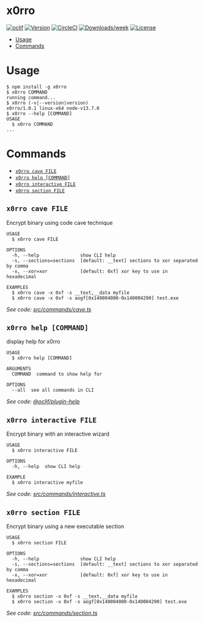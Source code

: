x0rro
=====



[![oclif](https://img.shields.io/badge/cli-oclif-brightgreen.svg)](https://oclif.io)
[![Version](https://img.shields.io/npm/v/x0rro.svg)](https://npmjs.org/package/x0rro)
[![CircleCI](https://circleci.com/gh/phra/x0rro/tree/master.svg?style=shield)](https://circleci.com/gh/phra/x0rro/tree/master)
[![Downloads/week](https://img.shields.io/npm/dw/x0rro.svg)](https://npmjs.org/package/x0rro)
[![License](https://img.shields.io/npm/l/x0rro.svg)](https://github.com/phra/x0rro/blob/master/package.json)

<!-- toc -->
* [Usage](#usage)
* [Commands](#commands)
<!-- tocstop -->
# Usage
<!-- usage -->
```sh-session
$ npm install -g x0rro
$ x0rro COMMAND
running command...
$ x0rro (-v|--version|version)
x0rro/1.0.1 linux-x64 node-v13.7.0
$ x0rro --help [COMMAND]
USAGE
  $ x0rro COMMAND
...
```
<!-- usagestop -->
# Commands
<!-- commands -->
* [`x0rro cave FILE`](#x0rro-cave-file)
* [`x0rro help [COMMAND]`](#x0rro-help-command)
* [`x0rro interactive FILE`](#x0rro-interactive-file)
* [`x0rro section FILE`](#x0rro-section-file)

## `x0rro cave FILE`

Encrypt binary using code cave technique

```
USAGE
  $ x0rro cave FILE

OPTIONS
  -h, --help               show CLI help
  -s, --sections=sections  [default: __text] sections to xor separated by comma
  -x, --xor=xor            [default: 0xf] xor key to use in hexadecimal

EXAMPLES
  $ x0rro cave -x 0xf -s __text,__data myfile
  $ x0rro cave -x 0xf -s aogf[0x140004000-0x140004290] test.exe
```

_See code: [src/commands/cave.ts](https://github.com/phra/x0rro/blob/v1.0.1/src/commands/cave.ts)_

## `x0rro help [COMMAND]`

display help for x0rro

```
USAGE
  $ x0rro help [COMMAND]

ARGUMENTS
  COMMAND  command to show help for

OPTIONS
  --all  see all commands in CLI
```

_See code: [@oclif/plugin-help](https://github.com/oclif/plugin-help/blob/v2.2.3/src/commands/help.ts)_

## `x0rro interactive FILE`

Encrypt binary with an interactive wizard

```
USAGE
  $ x0rro interactive FILE

OPTIONS
  -h, --help  show CLI help

EXAMPLE
  $ x0rro interactive myfile
```

_See code: [src/commands/interactive.ts](https://github.com/phra/x0rro/blob/v1.0.1/src/commands/interactive.ts)_

## `x0rro section FILE`

Encrypt binary using a new executable section

```
USAGE
  $ x0rro section FILE

OPTIONS
  -h, --help               show CLI help
  -s, --sections=sections  [default: __text] sections to xor separated by comma
  -x, --xor=xor            [default: 0xf] xor key to use in hexadecimal

EXAMPLES
  $ x0rro section -x 0xf -s __text,__data myfile
  $ x0rro section -x 0xf -s aogf[0x140004000-0x140004290] test.exe
```

_See code: [src/commands/section.ts](https://github.com/phra/x0rro/blob/v1.0.1/src/commands/section.ts)_
<!-- commandsstop -->
